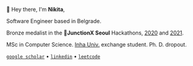 👋 Hey there, I'm **Nikita**,

Software Engineer based in Belgrade.

Bronze medalist in the 🚀**JunctionX Seoul** Hackathons, [2020](https://xtenzq.github.io/img/junction2020.0a15fc6a.jpg) and [2021](https://xtenzq.github.io/img/junction2021.e5b28d8d.jpg). 

MSc in Computer Science. [Inha Univ.](https://eng.inha.ac.kr/eng/index.do) exchange student. Ph. D. dropout.

[`google scholar`](https://scholar.google.com/citations?user=qy3ZD4IAAAAJ&hl=en) • [`linkedin`](https://www.linkedin.com/in/xtenzq/) • [`leetcode`](https://leetcode.com/u/xtenzQ/)
